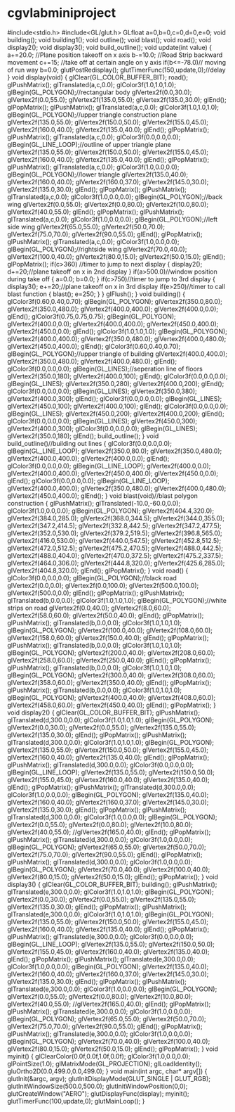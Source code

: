 # cgvlabminiproject
#include<stdio.h>
#include<GL/glut.h>
GLfloat a=0,b=0,c=0,d=0,e=0;
void building();
void building1();
void outline();
void blast();
void road();
void display2();
void display3();
void build_outline();
void update(int value)
{
a+=20.0; //Plane position takeoff on x axis
b-=10.0; //Road Strip backward movement
c+=15; //take off at certain angle on y axis
if(b<=-78.0)// moving of run way
b=0.0;
glutPostRedisplay();
glutTimerFunc(150,update,0);//delay
}
void display(void)
{
glClear(GL_COLOR_BUFFER_BIT);
road();
glPushMatrix();
glTranslated(a,c,0.0);
glColor3f(1.0,1.0,1.0);
glBegin(GL_POLYGON);//rectangular body
glVertex2f(0.0,30.0);
glVertex2f(0.0,55.0);
glVertex2f(135.0,55.0);
glVertex2f(135.0,30.0);
glEnd();
glPopMatrix();
glPushMatrix();
glTranslated(a,c,0.0);
glColor3f(1.0,1.0,1.0);
glBegin(GL_POLYGON);//upper triangle construction plane
glVertex2f(135.0,55.0);
glVertex2f(150.0,50.0);
glVertex2f(155.0,45.0);
glVertex2f(160.0,40.0);
glVertex2f(135.0,40.0);
glEnd();
glPopMatrix();
glPushMatrix();
glTranslated(a,c,0.0);
glColor3f(0.0,0.0,0.0);
glBegin(GL_LINE_LOOP);//outline of upper triangle plane
glVertex2f(135.0,55.0);
glVertex2f(150.0,50.0);
glVertex2f(155.0,45.0);
glVertex2f(160.0,40.0);
glVertex2f(135.0,40.0);
glEnd();
glPopMatrix();
glPushMatrix();
glTranslated(a,c,0.0);
glColor3f(1.0,0.0,0.0);
glBegin(GL_POLYGON);//lower triangle
glVertex2f(135.0,40.0);
glVertex2f(160.0,40.0);
glVertex2f(160.0,37.0);
glVertex2f(145.0,30.0);
glVertex2f(135.0,30.0);
glEnd();
glPopMatrix();
glPushMatrix();
glTranslated(a,c,0.0);
glColor3f(1.0,0.0,0.0);
glBegin(GL_POLYGON);//back wing
glVertex2f(0.0,55.0);
glVertex2f(0.0,80.0);
glVertex2f(10.0,80.0);
glVertex2f(40.0,55.0);
glEnd();
glPopMatrix();
glPushMatrix();
glTranslated(a,c,0.0);
glColor3f(1.0,0.0,0.0);
glBegin(GL_POLYGON);//left side wing
glVertex2f(65.0,55.0);
glVertex2f(50.0,70.0);
glVertex2f(75.0,70.0);
glVertex2f(90.0,55.0);
glEnd();
glPopMatrix();
glPushMatrix();
glTranslated(a,c,0.0);
glColor3f(1.0,0.0,0.0);
glBegin(GL_POLYGON);//rightside wing
glVertex2f(70.0,40.0);
glVertex2f(100.0,40.0);
glVertex2f(80.0,15.0);
glVertex2f(50.0,15.0);
glEnd();
glPopMatrix();
if(c>360) //timer to jump to next display
{
display2();
d+=20;//plane takeoff on x in 2nd display
}
if(a>500.0)//window position during take off
{
a=0.0;
b=0.0;
}
if(c>750)//timer to jump to 3rd display
{
display3();
e+=20;//plane takeoff on x in 3rd display
if(e>250)//timer to call blast function
{
blast();
e=250;
}
}
glFlush();
}
void building()
{
glColor3f(0.60,0.40,0.70);
glBegin(GL_POLYGON);
glVertex2f(350.0,80.0);
glVertex2f(350.0,480.0);
glVertex2f(400.0,400.0);
glVertex2f(400.0,0.0);
glEnd();
glColor3f(0.75,0.75,0.75);
glBegin(GL_POLYGON);
glVertex2f(400.0,0.0);
glVertex2f(400.0,400.0);
glVertex2f(450.0,400.0);
glVertex2f(450.0,0.0);
glEnd();
glColor3f(1.0,1.0,1.0);
glBegin(GL_POLYGON);
glVertex2f(400.0,400.0);
glVertex2f(350.0,480.0);
glVertex2f(400.0,480.0);
glVertex2f(450.0,400.0);
glEnd();
glColor3f(0.60,0.40,0.70);
glBegin(GL_POLYGON);//upper triangle of building
glVertex2f(400.0,400.0);
glVertex2f(350.0,480.0);
glVertex2f(400.0,480.0);
glEnd();
glColor3f(0.0,0.0,0.0);
glBegin(GL_LINES);//seperation line of floors
glVertex2f(350.0,180);
glVertex2f(400.0,100);
glEnd();
glColor3f(0.0,0.0,0.0);
glBegin(GL_LINES);
glVertex2f(350.0,280);
glVertex2f(400.0,200);
glEnd();
glColor3f(0.0,0.0,0.0);
glBegin(GL_LINES);
glVertex2f(350.0,380);
glVertex2f(400.0,300);
glEnd();
glColor3f(0.0,0.0,0.0);
glBegin(GL_LINES);
glVertex2f(450.0,100);
glVertex2f(400.0,100);
glEnd();
glColor3f(0.0,0.0,0.0);
glBegin(GL_LINES);
glVertex2f(450.0,200);
glVertex2f(400.0,200);
glEnd();
glColor3f(0.0,0.0,0.0);
glBegin(GL_LINES);
glVertex2f(450.0,300);
glVertex2f(400.0,300);
glColor3f(0.0,0.0,0.0);
glBegin(GL_LINES);
glVertex2f(350.0,180);
glEnd();
build_outline();
}
void build_outline()//building out lines
{
glColor3f(0.0,0.0,0.0);
glBegin(GL_LINE_LOOP);
glVertex2f(350.0,80.0);
glVertex2f(350.0,480.0);
glVertex2f(400.0,400.0);
glVertex2f(400.0,0.0);
glEnd();
glColor3f(0.0,0.0,0.0);
glBegin(GL_LINE_LOOP);
glVertex2f(400.0,0.0);
glVertex2f(400.0,400.0);
glVertex2f(450.0,400.0);
glVertex2f(450.0,0.0);
glEnd();
glColor3f(0.0,0.0,0.0);
glBegin(GL_LINE_LOOP);
glVertex2f(400.0,400.0);
glVertex2f(350.0,480.0);
glVertex2f(400.0,480.0);
glVertex2f(450.0,400.0);
glEnd();
}
void blast(void)//blast polygon construction
{
glPushMatrix();
glTranslated(-10.0,-60.0,0.0);
glColor3f(1.0,0.0,0.0);
glBegin(GL_POLYGON);
glVertex2f(404.4,320.0);
glVertex2f(384.0,285.0);
glVertex2f(368.0,344.5);
glVertex2f(344.0,355.0);
glVertex2f(347.2,414.5);
glVertex2f(332.8,442.5);
glVertex2f(347.2,477.5);
glVertex2f(352.0,530.0);
glVertex2f(379.2,519.5);
glVertex2f(396.8,565.0);
glVertex2f(416.0,530.0);
glVertex2f(440.0,547.5);
glVertex2f(452.8,512.5);
glVertex2f(472.0,512.5);
glVertex2f(475.2,470.5);
glVertex2f(488.0,442.5);
glVertex2f(488.0,404.0);
glVertex2f(470.0,372.5);
glVertex2f(475.2,337.5);
glVertex2f(464.0,306.0);
glVertex2f(444.8,320.0);
glVertex2f(425.6,285.0);
glVertex2f(404.8,320.0);
glEnd();
glPopMatrix();
}
void road()
{
glColor3f(0.0,0.0,0.0);
glBegin(GL_POLYGON);//black road
glVertex2f(0.0,0.0);
glVertex2f(0.0,100.0);
glVertex2f(500.0,100.0);
glVertex2f(500.0,0.0);
glEnd();
glPopMatrix();
glPushMatrix();
glTranslated(b,0.0,0.0);
glColor3f(1.0,1.0,1.0);
glBegin(GL_POLYGON);//white strips on road
glVertex2f(0.0,40.0);
glVertex2f(8.0,60.0);
glVertex2f(58.0,60.0);
glVertex2f(50.0,40.0);
glEnd();
glPopMatrix();
glPushMatrix();
glTranslated(b,0.0,0.0);
glColor3f(1.0,1.0,1.0);
glBegin(GL_POLYGON);
glVertex2f(100.0,40.0);
glVertex2f(108.0,60.0);
glVertex2f(158.0,60.0);
glVertex2f(150.0,40.0);
glEnd();
glPopMatrix();
glPushMatrix();
glTranslated(b,0.0,0.0);
glColor3f(1.0,1.0,1.0);
glBegin(GL_POLYGON);
glVertex2f(200.0,40.0);
glVertex2f(208.0,60.0);
glVertex2f(258.0,60.0);
glVertex2f(250.0,40.0);
glEnd();
glPopMatrix();
glPushMatrix();
glTranslated(b,0.0,0.0);
glColor3f(1.0,1.0,1.0);
glBegin(GL_POLYGON);
glVertex2f(300.0,40.0);
glVertex2f(308.0,60.0);
glVertex2f(358.0,60.0);
glVertex2f(350.0,40.0);
glEnd();
glPopMatrix();
glPushMatrix();
glTranslated(b,0.0,0.0);
glColor3f(1.0,1.0,1.0);
glBegin(GL_POLYGON);
glVertex2f(400.0,40.0);
glVertex2f(408.0,60.0);
glVertex2f(458.0,60.0);
glVertex2f(450.0,40.0);
glEnd();
glPopMatrix();
}
void display2()
{
glClear(GL_COLOR_BUFFER_BIT);
glPushMatrix();
glTranslated(d,300.0,0.0);
glColor3f(1.0,1.0,1.0);
glBegin(GL_POLYGON);
glVertex2f(0.0,30.0);
glVertex2f(0.0,55.0);
glVertex2f(135.0,55.0);
glVertex2f(135.0,30.0);
glEnd();
glPopMatrix();
glPushMatrix();
glTranslated(d,300.0,0.0);
glColor3f(1.0,1.0,1.0);
glBegin(GL_POLYGON);
glVertex2f(135.0,55.0);
glVertex2f(150.0,50.0);
glVertex2f(155.0,45.0);
glVertex2f(160.0,40.0);
glVertex2f(135.0,40.0);
glEnd();
glPopMatrix();
glPushMatrix();
glTranslated(d,300.0,0.0);
glColor3f(0.0,0.0,0.0);
glBegin(GL_LINE_LOOP);
glVertex2f(135.0,55.0);
glVertex2f(150.0,50.0);
glVertex2f(155.0,45.0);
glVertex2f(160.0,40.0);
glVertex2f(135.0,40.0);
glEnd();
glPopMatrix();
glPushMatrix();
glTranslated(d,300.0,0.0);
glColor3f(1.0,0.0,0.0);
glBegin(GL_POLYGON);
glVertex2f(135.0,40.0);
glVertex2f(160.0,40.0);
glVertex2f(160.0,37.0);
glVertex2f(145.0,30.0);
glVertex2f(135.0,30.0);
glEnd();
glPopMatrix();
glPushMatrix();
glTranslated(d,300.0,0.0);
glColor3f(1.0,0.0,0.0);
glBegin(GL_POLYGON);
glVertex2f(0.0,55.0);
glVertex2f(0.0,80.0);
glVertex2f(10.0,80.0);
glVertex2f(40.0,55.0);
//glVertex2f(165.0,40.0);
glEnd();
glPopMatrix();
glPushMatrix();
glTranslated(d,300.0,0.0);
glColor3f(1.0,0.0,0.0);
glBegin(GL_POLYGON);
glVertex2f(65.0,55.0);
glVertex2f(50.0,70.0);
glVertex2f(75.0,70.0);
glVertex2f(90.0,55.0);
glEnd();
glPopMatrix();
glPushMatrix();
glTranslated(d,300.0,0.0);
glColor3f(1.0,0.0,0.0);
glBegin(GL_POLYGON);
glVertex2f(70.0,40.0);
glVertex2f(100.0,40.0);
glVertex2f(80.0,15.0);
glVertex2f(50.0,15.0);
glEnd();
glPopMatrix();
}
void display3()
{
glClear(GL_COLOR_BUFFER_BIT);
building();
glPushMatrix();
glTranslated(e,300.0,0.0);
glColor3f(1.0,1.0,1.0);
glBegin(GL_POLYGON);
glVertex2f(0.0,30.0);
glVertex2f(0.0,55.0);
glVertex2f(135.0,55.0);
glVertex2f(135.0,30.0);
glEnd();
glPopMatrix();
glPushMatrix();
glTranslated(e,300.0,0.0);
glColor3f(1.0,1.0,1.0);
glBegin(GL_POLYGON);
glVertex2f(135.0,55.0);
glVertex2f(150.0,50.0);
glVertex2f(155.0,45.0);
glVertex2f(160.0,40.0);
glVertex2f(135.0,40.0);
glEnd();
glPopMatrix();
glPushMatrix();
glTranslated(e,300.0,0.0);
glColor3f(0.0,0.0,0.0);
glBegin(GL_LINE_LOOP);
glVertex2f(135.0,55.0);
glVertex2f(150.0,50.0);
glVertex2f(155.0,45.0);
glVertex2f(160.0,40.0);
glVertex2f(135.0,40.0);
glEnd();
glPopMatrix();
glPushMatrix();
glTranslated(e,300.0,0.0);
glColor3f(1.0,0.0,0.0);
glBegin(GL_POLYGON);
glVertex2f(135.0,40.0);
glVertex2f(160.0,40.0);
glVertex2f(160.0,37.0);
glVertex2f(145.0,30.0);
glVertex2f(135.0,30.0);
glEnd();
glPopMatrix();
glPushMatrix();
glTranslated(e,300.0,0.0);
glColor3f(1.0,0.0,0.0);
glBegin(GL_POLYGON);
glVertex2f(0.0,55.0);
glVertex2f(0.0,80.0);
glVertex2f(10.0,80.0);
glVertex2f(40.0,55.0);
//glVertex2f(165.0,40.0);
glEnd();
glPopMatrix();
glPushMatrix();
glTranslated(e,300.0,0.0);
glColor3f(1.0,0.0,0.0);
glBegin(GL_POLYGON);
glVertex2f(65.0,55.0);
glVertex2f(50.0,70.0);
glVertex2f(75.0,70.0);
glVertex2f(90.0,55.0);
glEnd();
glPopMatrix();
glPushMatrix();
glTranslated(e,300.0,0.0);
glColor3f(1.0,0.0,0.0);
glBegin(GL_POLYGON);
glVertex2f(70.0,40.0);
glVertex2f(100.0,40.0);
glVertex2f(80.0,15.0);
glVertex2f(50.0,15.0);
glEnd();
glPopMatrix();
}
void myinit()
{
glClearColor(0.0f,0.0f,1.0f,0.0f);
glColor3f(1.0,0.0,0.0);
glPointSize(1.0);
glMatrixMode(GL_PROJECTION);
glLoadIdentity();
gluOrtho2D(0.0,499.0,0.0,499.0);
}
void main(int argc, char* argv[])
{
glutInit(&argc, argv);
glutInitDisplayMode(GLUT_SINGLE | GLUT_RGB);
glutInitWindowSize(500.0,500.0);
glutInitWindowPosition(0,0);
glutCreateWindow("AERO");
glutDisplayFunc(display);
myinit();
glutTimerFunc(100,update,0);
glutMainLoop();
}
